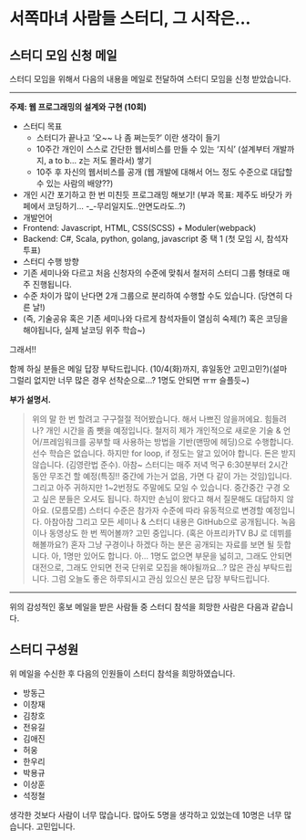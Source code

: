 # 서쪽마녀 사람들 스터디, 그 시작은...

## 스터디 모임 신청 메일

스터디 모임을 위해서 다음의 내용을 메일로 전달하여 스터디 모임을 신청 받았습니다.

---

**주제: 웹 프로그래밍의 설계와 구현 (10회)**

* 스터디 목표
  * 스터디가 끝나고 ‘오~~ 나 좀 쩌는듯?’ 이란 생각이 들기
  * 10주간 개인이 스스로 간단한 웹서비스를 만들 수 있는 ‘지식’ (설계부터 개발까지, a to b… z는 저도 몰라서) 쌓기
  * 10주 후 자신의 웹서비스를 공개
     (웹 개발에 대해서 어느 정도 수준으로 대답할 수 있는 사람의 배양??)
 * 개인 시간 포기하고 한 번 미친듯 프로그래밍 해보기! (부과 목표: 제주도 바닷가 카페에서 코딩하기… -_-무리일지도..안면도라도..?)
* 개발언어
 * Frontend: Javascript, HTML, CSS(SCSS) + Moduler(webpack)
 * Backend: C#, Scala, python, golang, javascript 중 택 1 (첫 모임 시, 참석자 투표)
* 스터디 수행 방향
 * 기존 세미나와 다르고 처음 신청자의 수준에 맞춰서 철저히 스터디 그룹 형태로 매주 진행됩니다.
 * 수준 차이가 많이 난다면 2개 그룹으로 분리하여 수행할 수도 있습니다. (당연히 다른 날!)
 * (즉, 기술공유 혹은 기존 세미나와 다르게 참석자들이 열심히 숙제(?) 혹은 코딩을 해야됩니다, 실제 날코딩 위주 학습~)

그래서!!

함께 하실 분들은 메일 답장 부탁드립니다. (10/4(화)까지, 휴일동안 고민고민?)(설마 그럴리 없지만 너무 많은 경우 선착순으로…? 1명도 안되면 ㅠㅠ 슬플듯~)

**부가 설명서.**

> 위의 말 한 번 할려고 구구절절 적어봤습니다. 해서 나쁘진 않을꺼에요. 힘들려나? 개인 시간을 좀 뺏을 예정입니다. 철저히 제가 개인적으로 새로운 기술 & 언어/프레임워크를 공부할 때 사용하는 방법을 기반(맨땅에 헤딩)으로 수행합니다. 선수 학습은 없습니다. 하지만 for loop, if 정도는 알고 있어야 합니다. 돈은 받지 않습니다. (김영란법 준수). 아참~ 스터디는 매주 저녁 먹구 6:30분부터 2시간 동안 무조건 할 예정(특징!! 중간에 가는거 없음, 가면 다 같이 가는 것임)입니다. 그리고 아주 귀하지만 1~2번정도 주말에도 모일 수 있습니다. 중간중간 구경 오고 싶은 분들은 오셔도 됩니다. 하지만 손님이 왔다고 해서 질문해도 대답하지 않아요. (모름모름) 스터디 수준은 참가자 수준에 따라 유동적으로 변경할 예정입니다. 아참아참 그리고 모든 세미나 & 스터디 내용은 GitHub으로 공개됩니다. 녹음이나 동영상도 한 번 찍어볼까? 고민 중입니다. (혹은 아프리카TV BJ 로 데뷔를 해볼까요?) 혼자 그냥 구경이나 하겠다 하는 분은 공개되는 자료를 보면 될 듯합니다. 아, 1명만 있어도 합니다. 아… 1명도 없으면 부문을 넓히고, 그래도 안되면 대전으로, 그래도 안되면 전국 단위로 모집을 해야될까요…? 많은 관심 부탁드립니다. 그럼 오늘도 좋은 하루되시고 관심 있으신 분은 답장 부탁드립니다.

---

위의 감성적인 홍보 메일을 받은 사람들 중 스터디 참석을 희망한 사람은 다음과 같습니다.


## 스터디 구성원

위 메일을 수신한 후 다음의 인원들이 스터디 참석을 희망하였습니다.

* 방동근
* 이창재
* 김창호
* 전유길
* 김애진
* 허웅
* 한우리
* 박용규
* 이상훈
* 석정철

생각한 것보다 사람이 너무 많습니다. 많아도 5명을 생각하고 있었는데 10명은 너무 많습니다. 고민입니다.
